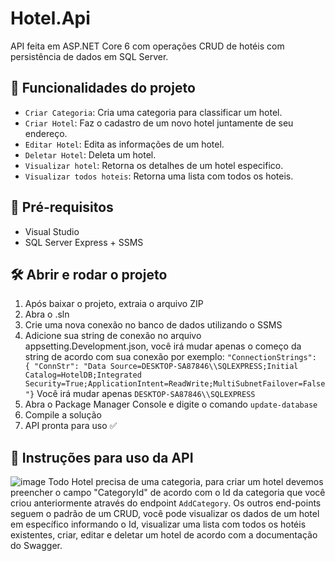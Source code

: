 # Hotel.Api
API feita em ASP.NET Core 6 com operações CRUD de hotéis com persistência de dados em SQL Server.
## :hammer: Funcionalidades do projeto

- `Criar Categoria`: Cria uma categoria para classificar um hotel.
- `Criar Hotel`: Faz o cadastro de um novo hotel juntamente de seu endereço.
- `Editar Hotel`: Edita as informações de um hotel.
- `Deletar Hotel`: Deleta um hotel.
- `Visualizar hotel`: Retorna os detalhes de um hotel especifico.
- `Visualizar todos hoteis`: Retorna uma lista com todos os hoteis.
## 📝 Pré-requisitos
* Visual Studio
* SQL Server Express + SSMS
## 🛠️ Abrir e rodar o projeto
1. Após baixar o projeto, extraia o arquivo ZIP
2. Abra o .sln
3. Crie uma nova conexão no banco de dados utilizando o SSMS
4. Adicione sua string de conexão no arquivo appsetting.Development.json, você irá mudar apenas o começo da string de acordo com sua conexão por exemplo:
   `"ConnectionStrings": {
    "ConnStr": "Data Source=DESKTOP-SA87846\\SQLEXPRESS;Initial Catalog=HotelDB;Integrated Security=True;ApplicationIntent=ReadWrite;MultiSubnetFailover=False"}` Você irá mudar apenas `DESKTOP-SA87846\\SQLEXPRESS`
5. Abra o Package Manager Console e digite o comando `update-database`
6. Compile a solução
7. API pronta para uso ✅

## 📝 Instruções para uso da API
![image](https://github.com/victor-burgarelli/Hotel.Api/assets/99456672/7a0ff5d3-607a-416c-8247-262c2d616458)
Todo Hotel precisa de uma categoria, para criar um hotel devemos preencher o campo "CategoryId" de acordo com o Id da categoria que você criou anteriormente através do endpoint `AddCategory`.
Os outros end-points seguem o padrão de um CRUD, você pode visualizar os dados de um hotel em específico informando o Id, visualizar uma lista com todos os hotéis existentes, criar, editar e deletar um hotel de acordo com a documentação do Swagger.
